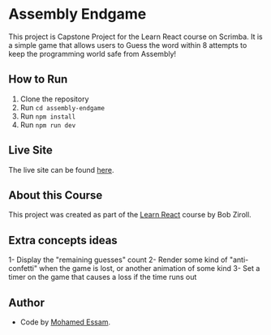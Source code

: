 # Assembly Endgame

This project is Capstone Project for the Learn React course on Scrimba. It is a simple game that allows users to Guess the word within 8 attempts to keep the programming world safe from Assembly!

## How to Run

1. Clone the repository
2. Run `cd assembly-endgame`
3. Run `npm install`
4. Run `npm run dev`

## Live Site

The live site can be found [here](https://messams-scrimba-assembly-endgame.netlify.app).

## About this Course

This project was created as part of the [Learn React](https://scrimba.com/learn-react-c0e) course by Bob Ziroll.

## Extra concepts ideas

1- Display the "remaining guesses" count
2- Render some kind of "anti-confetti" when the game is lost, or another animation of some kind
3- Set a timer on the game that causes a loss if the time runs out

## Author

- Code by [Mohamed Essam](https://github.com/m-essam-s).
